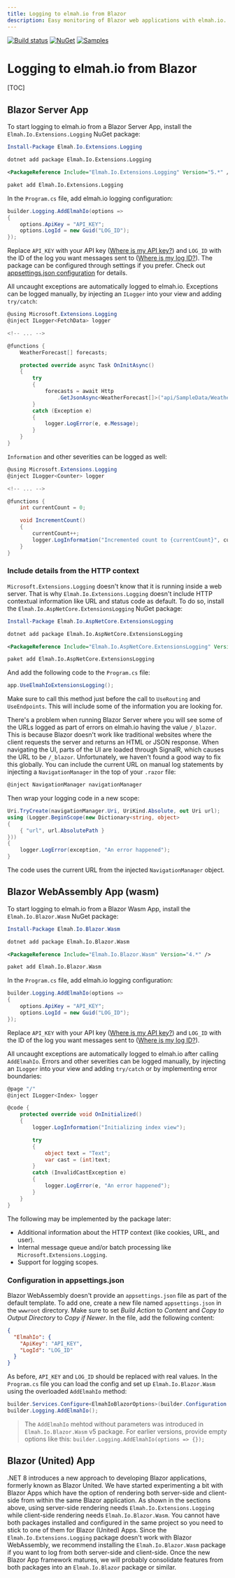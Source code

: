 ```yaml
---
title: Logging to elmah.io from Blazor
description: Easy monitoring of Blazor web applications with elmah.io. Support for both Blazor server apps and Blazor WebAssembly.
---
```


[![Build status](https://github.com/elmahio/Elmah.Io.Blazor.Wasm/workflows/build/badge.svg)](https://github.com/elmahio/Elmah.Io.Blazor.Wasm/actions?query=workflow%3Abuild)
[![NuGet](https://img.shields.io/nuget/v/Elmah.Io.Blazor.Wasm.svg)](https://www.nuget.org/packages/Elmah.Io.Blazor.Wasm)
[![Samples](https://img.shields.io/badge/samples-1-brightgreen.svg)](https://github.com/elmahio/Elmah.Io.Blazor.Wasm/tree/main/samples)

# Logging to elmah.io from Blazor

[TOC]

## Blazor Server App

To start logging to elmah.io from a Blazor Server App, install the `Elmah.Io.Extensions.Logging` NuGet package:

```powershell fct_label="Package Manager"
Install-Package Elmah.Io.Extensions.Logging
```
```cmd fct_label=".NET CLI"
dotnet add package Elmah.Io.Extensions.Logging
```
```xml fct_label="PackageReference"
<PackageReference Include="Elmah.Io.Extensions.Logging" Version="5.*" />
```
```xml fct_label="Paket CLI"
paket add Elmah.Io.Extensions.Logging
```

In the `Program.cs` file, add elmah.io logging configuration:

```csharp
builder.Logging.AddElmahIo(options =>
{
    options.ApiKey = "API_KEY";
    options.LogId = new Guid("LOG_ID");
});
```

Replace `API_KEY` with your API key ([Where is my API key?](where-is-my-api-key.md)) and `LOG_ID` with the ID of the log you want messages sent to ([Where is my log ID?](where-is-my-log-id.md)). The package can be configured through settings if you prefer. Check out [appsettings.json configuration](logging-to-elmah-io-from-microsoft-extensions-logging.md#appsettingsjson-configuration) for details.

All uncaught exceptions are automatically logged to elmah.io. Exceptions can be logged manually, by injecting an `ILogger` into your view and adding `try/catch`:

```csharp
@using Microsoft.Extensions.Logging
@inject ILogger<FetchData> logger

<!-- ... -->

@functions {
    WeatherForecast[] forecasts;

    protected override async Task OnInitAsync()
    {
        try
        {
            forecasts = await Http
                .GetJsonAsync<WeatherForecast[]>("api/SampleData/WeatherForecasts-nonexisting");
        }
        catch (Exception e)
        {
            logger.LogError(e, e.Message);
        }
    }
}
```

`Information` and other severities can be logged as well:

```csharp
@using Microsoft.Extensions.Logging
@inject ILogger<Counter> logger

<!-- ... -->

@functions {
    int currentCount = 0;

    void IncrementCount()
    {
        currentCount++;
        logger.LogInformation("Incremented count to {currentCount}", currentCount);
    }
}
```

### Include details from the HTTP context

`Microsoft.Extensions.Logging` doesn't know that it is running inside a web server. That is why `Elmah.Io.Extensions.Logging` doesn't include HTTP contextual information like URL and status code as default. To do so, install the `Elmah.Io.AspNetCore.ExtensionsLogging` NuGet package:

```powershell fct_label="Package Manager"
Install-Package Elmah.Io.AspNetCore.ExtensionsLogging
```
```cmd fct_label=".NET CLI"
dotnet add package Elmah.Io.AspNetCore.ExtensionsLogging
```
```xml fct_label="PackageReference"
<PackageReference Include="Elmah.Io.AspNetCore.ExtensionsLogging" Version="5.*" />
```
```xml fct_label="Paket CLI"
paket add Elmah.Io.AspNetCore.ExtensionsLogging
```

And add the following code to the `Program.cs` file:

```csharp
app.UseElmahIoExtensionsLogging();
```

Make sure to call this method just before the call to `UseRouting` and `UseEndpoints`. This will include some of the information you are looking for.

There's a problem when running Blazor Server where you will see some of the URLs logged as part of errors on elmah.io having the value `/_blazor`. This is because Blazor doesn't work like traditional websites where the client requests the server and returns an HTML or JSON response. When navigating the UI, parts of the UI are loaded through SignalR, which causes the URL to be `/_blazor`. Unfortunately, we haven't found a good way to fix this globally. You can include the current URL on manual log statements by injecting a `NavigationManager` in the top of your `.razor` file:

```csharp
@inject NavigationManager navigationManager
```

Then wrap your logging code in a new scope:

```csharp
Uri.TryCreate(navigationManager.Uri, UriKind.Absolute, out Uri url);
using (Logger.BeginScope(new Dictionary<string, object> 
{
    { "url", url.AbsolutePath }
}))
{
    logger.LogError(exception, "An error happened");
}
```

The code uses the current URL from the injected `NavigationManager` object.

## Blazor WebAssembly App (wasm)

To start logging to elmah.io from a Blazor Wasm App, install the `Elmah.Io.Blazor.Wasm` NuGet package:

```powershell fct_label="Package Manager"
Install-Package Elmah.Io.Blazor.Wasm
```
```cmd fct_label=".NET CLI"
dotnet add package Elmah.Io.Blazor.Wasm
```
```xml fct_label="PackageReference"
<PackageReference Include="Elmah.Io.Blazor.Wasm" Version="4.*" />
```
```xml fct_label="Paket CLI"
paket add Elmah.Io.Blazor.Wasm
```

In the `Program.cs` file, add elmah.io logging configuration:

```csharp
builder.Logging.AddElmahIo(options =>
{
    options.ApiKey = "API_KEY";
    options.LogId = new Guid("LOG_ID");
});
```

Replace `API_KEY` with your API key ([Where is my API key?](where-is-my-api-key.md)) and `LOG_ID` with the ID of the log you want messages sent to ([Where is my log ID?](where-is-my-log-id.md)).

All uncaught exceptions are automatically logged to elmah.io after calling `AddElmahIo`. Errors and other severities can be logged manually, by injecting an `ILogger` into your view and adding `try/catch` or by implementing error boundaries:

```csharp
@page "/"
@inject ILogger<Index> logger

@code {
    protected override void OnInitialized()
    {
        logger.LogInformation("Initializing index view");

        try
        {
            object text = "Text";
            var cast = (int)text;
        }
        catch (InvalidCastException e)
        {
            logger.LogError(e, "An error happened");
        }
    }
}
```

The following may be implemented by the package later:

- Additional information about the HTTP context (like cookies, URL, and user).
- Internal message queue and/or batch processing like `Microsoft.Extensions.Logging`.
- Support for logging scopes.

### Configuration in appsettings.json

Blazor WebAssembly doesn't provide an `appsettings.json` file as part of the default template. To add one, create a new file named `appsettings.json` in the `wwwroot` directory. Make sure to set *Build Action* to *Content* and *Copy to Output Directory* to *Copy if Newer*. In the file, add the following content:

```json
{
  "ElmahIo": {
    "ApiKey": "API_KEY",
    "LogId": "LOG_ID"
  }
}
```

As before, `API_KEY` and `LOG_ID` should be replaced with real values. In the `Program.cs` file you can load the config and set up `Elmah.Io.Blazor.Wasm` using the overloaded `AddElmahIo` method:

```csharp
builder.Services.Configure<ElmahIoBlazorOptions>(builder.Configuration.GetSection("ElmahIo"));
builder.Logging.AddElmahIo();
```

> The `AddElmahIo` mehtod without parameters was introduced in `Elmah.Io.Blazor.Wasm` v5 package. For earlier versions, provide empty options like this: `builder.Logging.AddElmahIo(options => {});`

## Blazor (United) App

.NET 8 introduces a new approach to developing Blazor applications, formerly known as Blazor United. We have started experimenting a bit with Blazor Apps which have the option of rendering both server-side and client-side from within the same Blazor application. As shown in the sections above, using server-side rendering needs `Elmah.Io.Extensions.Logging` while client-side rendering needs `Elmah.Io.Blazor.Wasm`. You cannot have both packages installed and configured in the same project so you need to stick to one of them for Blazor (United) Apps. Since the `Elmah.Io.Extensions.Logging` package doesn't work with Blazor WebAssembly, we recommend installing the `Elmah.Io.Blazor.Wasm` package if you want to log from both server-side and client-side. Once the new Blazor App framework matures, we will probably consolidate features from both packages into an `Elmah.Io.Blazor` package or similar.